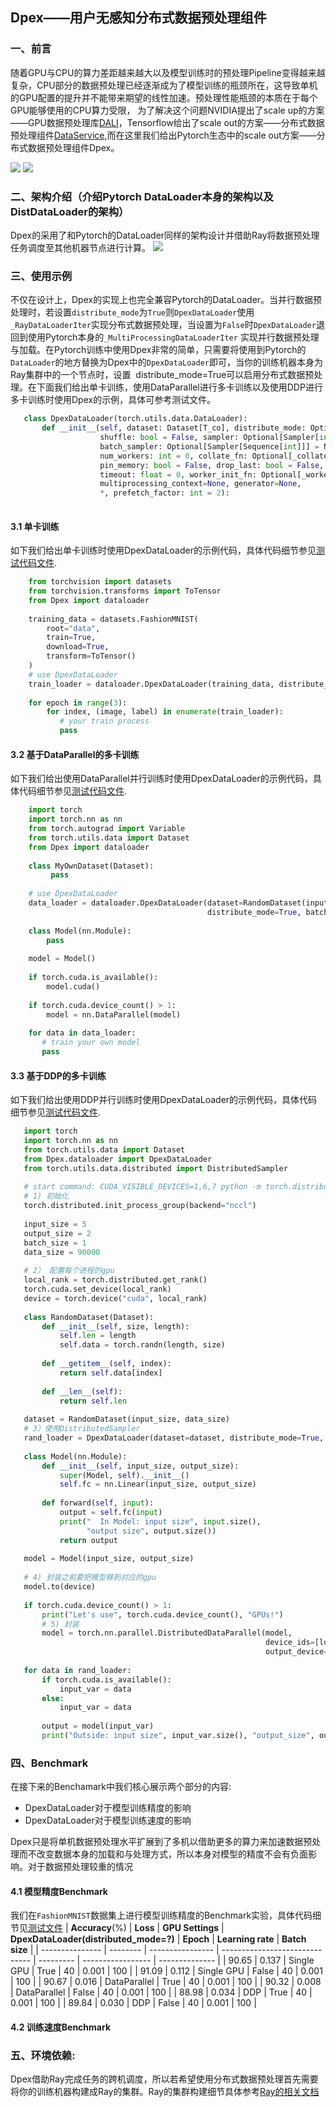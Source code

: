 ## Dpex——用户无感知分布式数据预处理组件
### 一、前言

随着GPU与CPU的算力差距越来越大以及模型训练时的预处理Pipeline变得越来越复杂，CPU部分的数据预处理已经逐渐成为了模型训练的瓶颈所在，这导致单机的GPU配置的提升并不能带来期望的线性加速。预处理性能瓶颈的本质在于每个GPU能够使用的CPU算力受限，
为了解决这个问题NVIDIA提出了scale up的方案——GPU数据预处理库[DALI](https://github.com/NVIDIA/DALI)，Tensorflow给出了scale out的方案——分布式数据预处理组件[DataService](https://github.com/tensorflow/tensorflow/tree/master/tensorflow/core/data/service),而在这里我们给出Pytorch生态中的scale out方案——分布式数据预处理组件Dpex。

![](imgs/1.1.png)
![](imgs/1.2.png)

### 二、架构介绍（介绍Pytorch DataLoader本身的架构以及DistDataLoader的架构）
Dpex的采用了和Pytorch的DataLoader同样的架构设计并借助Ray将数据预处理任务调度至其他机器节点进行计算。
![](imgs/1.3.png)
### 三、使用示例
不仅在设计上，Dpex的实现上也完全兼容Pytorch的DataLoader。当并行数据预处理时，若设置`distribute_mode`为`True`则`DpexDataLoader`使用
`_RayDataLoaderIter`实现分布式数据预处理，当设置为`False`时`DpexDataLoader`退回到使用Pytorch本身的`_MultiProcessingDataLoaderIter`
实现并行数据预处理与加载。在Pytorch训练中使用Dpex非常的简单，只需要将使用到Pytorch的`DataLoader`的地方替换为Dpex中的`DpexDataLoader`即可，当你的训练机器本身为Ray集群中的一个节点时，设置 
distribute_mode=True可以启用分布式数据预处理。在下面我们给出单卡训练，使用DataParallel进行多卡训练以及使用DDP进行多卡训练时使用Dpex的示例，具体可参考测试文件。    
 ``` python
    class DpexDataLoader(torch.utils.data.DataLoader):
        def __init__(self, dataset: Dataset[T_co], distribute_mode: Optional[bool] = False, head_address="auto", batch_size: Optional[int] = 1,
                     shuffle: bool = False, sampler: Optional[Sampler[int]] = None,
                     batch_sampler: Optional[Sampler[Sequence[int]]] = None,
                     num_workers: int = 0, collate_fn: Optional[_collate_fn_t] = None,
                     pin_memory: bool = False, drop_last: bool = False,
                     timeout: float = 0, worker_init_fn: Optional[_worker_init_fn_t] = None,
                     multiprocessing_context=None, generator=None,
                     *, prefetch_factor: int = 2):
    
```
#### 3.1 单卡训练
如下我们给出单卡训练时使用DpexDataLoader的示例代码，具体代码细节参见[测试代码文件](https://github.com/eedalong/Dpex/blob/main/tests/test.py).
``` python    
    from torchvision import datasets
    from torchvision.transforms import ToTensor
    from Dpex import dataloader
    
    training_data = datasets.FashionMNIST(
        root="data",
        train=True,
        download=True,
        transform=ToTensor()
    )
    # use DpexDataLoader
    train_loader = dataloader.DpexDataLoader(training_data, distribute_mode=True, num_workers=10, batch_size=100, shuffle=True)
    
    for epoch in range(3):
        for index, (image, label) in enumerate(train_loader):
           # your train process
           pass
```
#### 3.2 基于DataParallel的多卡训练
如下我们给出使用DataParallel并行训练时使用DpexDataLoader的示例代码，具体代码细节参见[测试代码文件](https://github.com/eedalong/Dpex/blob/main/tests/pytorch_data_parallel.py).

``` python
    import torch
    import torch.nn as nn
    from torch.autograd import Variable
    from torch.utils.data import Dataset
    from Dpex import dataloader
    
    class MyOwnDataset(Dataset):
         pass
         
    # use DpexDataLoader
    data_loader = dataloader.DpexDataLoader(dataset=RandomDataset(input_size, data_size),
                                            distribute_mode=True, batch_size=batch_size, shuffle=True, num_workers=10)
    
    class Model(nn.Module):
        pass
        
    model = Model()
    
    if torch.cuda.is_available():
        model.cuda()
    
    if torch.cuda.device_count() > 1:
        model = nn.DataParallel(model)
    
    for data in data_loader:
       # train your own model
       pass
```


#### 3.3 基于DDP的多卡训练
如下我们给出使用DDP并行训练时使用DpexDataLoader的示例代码，具体代码细节参见[测试代码文件](https://github.com/eedalong/Dpex/blob/main/tests/pytorch_ddp.py).
    
 ``` python
    import torch
    import torch.nn as nn
    from torch.utils.data import Dataset
    from Dpex.dataloader import DpexDataLoader
    from torch.utils.data.distributed import DistributedSampler
    
    # start command: CUDA_VISIBLE_DEVICES=1,6,7 python -m torch.distributed.launch --nproc_per_node=2 pytorch_ddp.py
    # 1) 初始化
    torch.distributed.init_process_group(backend="nccl")
    
    input_size = 5
    output_size = 2
    batch_size = 1
    data_size = 90000
    
    # 2） 配置每个进程的gpu
    local_rank = torch.distributed.get_rank()
    torch.cuda.set_device(local_rank)
    device = torch.device("cuda", local_rank)
    
    class RandomDataset(Dataset):
        def __init__(self, size, length):
            self.len = length
            self.data = torch.randn(length, size)
    
        def __getitem__(self, index):
            return self.data[index]
    
        def __len__(self):
            return self.len
    
    dataset = RandomDataset(input_size, data_size)
    # 3）使用DistributedSampler
    rand_loader = DpexDataLoader(dataset=dataset, distribute_mode=True, batch_size=batch_size, sampler=DistributedSampler(dataset), num_workers=10)
    
    class Model(nn.Module):
        def __init__(self, input_size, output_size):
            super(Model, self).__init__()
            self.fc = nn.Linear(input_size, output_size)
    
        def forward(self, input):
            output = self.fc(input)
            print("  In Model: input size", input.size(),
                  "output size", output.size())
            return output
    
    model = Model(input_size, output_size)
    
    # 4) 封装之前要把模型移到对应的gpu
    model.to(device)
    
    if torch.cuda.device_count() > 1:
        print("Let's use", torch.cuda.device_count(), "GPUs!")
        # 5) 封装
        model = torch.nn.parallel.DistributedDataParallel(model,
                                                          device_ids=[local_rank],
                                                          output_device=local_rank)
    
    for data in rand_loader:
        if torch.cuda.is_available():
            input_var = data
        else:
            input_var = data
    
        output = model(input_var)
        print("Outside: input size", input_var.size(), "output_size", output.size())
```
### 四、Benchmark
在接下来的Benchamark中我们核心展示两个部分的内容:
 - DpexDataLoader对于模型训练精度的影响
 - DpexDataLoader对于模型训练速度的影响 

Dpex只是将单机数据预处理水平扩展到了多机以借助更多的算力来加速数据预处理而不改变数据本身的加载和与处理方式，所以本身对模型的精度不会有负面影响。对于数据预处理较重的情况
#### 4.1 模型精度Benchmark
我们在`FashionMNIST`数据集上进行模型训练精度的Benchmark实验，具体代码细节见[测试文件](https://github.com/eedalong/Dpex/tree/main/tests)
| **Accuracy**(%) | **Loss** | **GPU Settings** | **DpexDataLoader(distributed_mode=?)** | **Epoch** | **Learning rate** | **Batch size** |
| --------------- | -------- | ---------------- | ------------------------------ | --------- | ----------------- | -------------- |
| 90.65           | 0.137    | Single GPU       | True                           | 40        | 0.001             | 100            |
| 91.09           | 0.112    | Single GPU       | False                          | 40        | 0.001             | 100            |
| 90.67           | 0.016    | DataParallel     | True                           | 40        | 0.001             | 100            |
| 90.32           | 0.008    | DataParallel     | False                          | 40        | 0.001             | 100            |
| 88.98           | 0.034    | DDP              | True                           | 40        | 0.001             | 100            |
| 89.84           | 0.030    | DDP              | False                          | 40        | 0.001             | 100            |

#### 4.2 训练速度Benchmark

### 五、环境依赖:
Dpex借助Ray完成任务的跨机调度，所以若希望使用分布式数据预处理首先需要将你的训练机器构建成Ray的集群。Ray的集群构建细节具体参考[Ray的相关文档](https://github.com/ray-project/)



